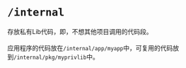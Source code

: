 # `/internal`

存放私有Lib代码，即，不想其他项目调用的代码段。<br><br> 应用程序的代码放在`/internal/app/myapp`中，可复用的代码放到`/internal/pkg/myprivlib`中。